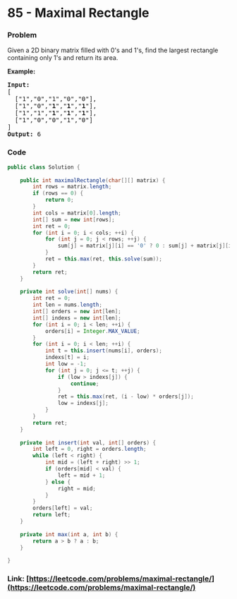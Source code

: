 # 85 - Maximal Rectangle

### Problem
<p>Given a 2D binary matrix filled with 0&#39;s and 1&#39;s, find the largest rectangle containing only 1&#39;s and return its area.</p>

<p><strong>Example:</strong></p>

<pre>
<strong>Input:</strong>
[
  [&quot;1&quot;,&quot;0&quot;,&quot;1&quot;,&quot;0&quot;,&quot;0&quot;],
  [&quot;1&quot;,&quot;0&quot;,&quot;<strong>1</strong>&quot;,&quot;<strong>1</strong>&quot;,&quot;<strong>1</strong>&quot;],
  [&quot;1&quot;,&quot;1&quot;,&quot;<strong>1</strong>&quot;,&quot;<strong>1</strong>&quot;,&quot;<strong>1</strong>&quot;],
  [&quot;1&quot;,&quot;0&quot;,&quot;0&quot;,&quot;1&quot;,&quot;0&quot;]
]
<strong>Output:</strong> 6
</pre>


### Code
```java
public class Solution {
    
    public int maximalRectangle(char[][] matrix) {
        int rows = matrix.length;
        if (rows == 0) {
            return 0;
        }
        int cols = matrix[0].length;
        int[] sum = new int[rows];
        int ret = 0;
        for (int i = 0; i < cols; ++i) {
            for (int j = 0; j < rows; ++j) {
                sum[j] = matrix[j][i] == '0' ? 0 : sum[j] + matrix[j][i] - '0';
            }
            ret = this.max(ret, this.solve(sum));
        }
        return ret;
    }
    
    private int solve(int[] nums) {
        int ret = 0;
        int len = nums.length;
        int[] orders = new int[len];
        int[] indexs = new int[len];
        for (int i = 0; i < len; ++i) {
            orders[i] = Integer.MAX_VALUE;
        }
        for (int i = 0; i < len; ++i) {
            int t = this.insert(nums[i], orders);
            indexs[t] = i;
            int low = -1;
            for (int j = 0; j <= t; ++j) {
                if (low > indexs[j]) {
                    continue;
                }
                ret = this.max(ret, (i - low) * orders[j]);
                low = indexs[j];
            }
        }
        return ret;
    }
    
    private int insert(int val, int[] orders) {
        int left = 0, right = orders.length;
        while (left < right) {
            int mid = (left + right) >> 1;
            if (orders[mid] < val) {
                left = mid + 1;
            } else {
                right = mid;
            }
        }
        orders[left] = val;
        return left;
    }
    
    private int max(int a, int b) {
        return a > b ? a : b;
    }
    
}
```
### Link: [https://leetcode.com/problems/maximal-rectangle/](https://leetcode.com/problems/maximal-rectangle/)
